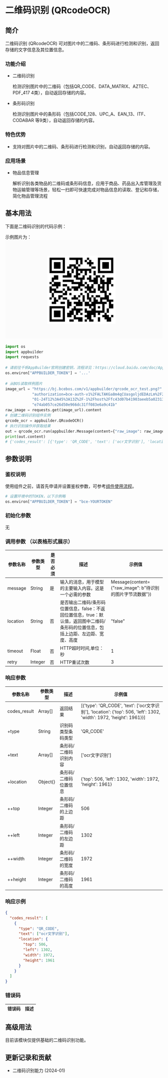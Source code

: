 # 二维码识别 (QRcodeOCR) 

## 简介
二维码识别 (QRcodeOCR) 可对图片中的二维码、条形码进行检测和识别，返回存储的文字信息及其位置信息。


### 功能介绍
* 二维码识别

    检测识别图片中的二维码（包括QR_CODE、DATA_MATRIX、AZTEC、PDF_417 4类），自动返回存储的内容。
* 条形码识别

    检测识别图片中的条形码（包括CODE_128、UPC_A、EAN_13、ITF、CODABAR 等9类），自动返回存储的内容。
### 特色优势
* 支持对图片中的二维码、条形码进行检测和识别，自动返回存储的内容。

### 应用场景
* 物品信息管理

    解析识别各类物品的二维码或条形码信息，应用于商品、药品出入库管理及货物运输管理等场景，轻松一扫即可快速完成对物品信息的读取、登记和存储，简化物品管理流程
## 基本用法

下面是二维码识别的代码示例：

示例图片为：
![示例图片](./image/qrcode_ocr_test.png)

```python
import os
import appbuilder
import requests

# 请前往千帆AppBuilder官网创建密钥，流程详见：https://cloud.baidu.com/doc/AppBuilder/s/Olq6grrt6#1%E3%80%81%E5%88%9B%E5%BB%BA%E5%AF%86%E9%92%A5
os.environ["APPBUILDER_TOKEN"] = '...'

# 从BOS读取样例图片
image_url = "https://bj.bcebos.com/v1/appbuilder/qrcode_ocr_test.png?" \
            "authorization=bce-auth-v1%2FALTAKGa8m4qCUasgoljdEDAzLm%2F2024-" \
            "01-24T12%3A45%3A13Z%2F-1%2Fhost%2Ffc43d07b41903aeeb5a023131ba6" \
            "e74ab057ce26d50e966dc31ff083e6a9c41b"
raw_image = requests.get(image_url).content
# 创建二维码识别组件实例
qrcode_ocr = appbuilder.QRcodeOCR()
# 执行识别操作并获取结果
out = qrcode_ocr.run(appbuilder.Message(content={"raw_image": raw_image}), location="true")
print(out.content)
# {'codes_result': [{'type': 'QR_CODE', 'text': ['ocr文字识别'], 'location': {'top': 506, 'left': 1302, 'width': 1972, 'height': 1961}}]}
```


## 参数说明

### 鉴权说明
使用组件之前，请首先申请并设置鉴权参数，可参考[组件使用流程](https://cloud.baidu.com/doc/AppBuilder/s/Olq6grrt6#1%E3%80%81%E5%88%9B%E5%BB%BA%E5%AF%86%E9%92%A5)。
```python
# 设置环境中的TOKEN，以下示例略
os.environ["APPBUILDER_TOKEN"] = "bce-YOURTOKEN"
```

### 初始化参数
无

### 调用参数 （以表格形式展示）
| 参数名称     | 参数类型    | 是否必须 | 描述                                                                      | 示例值                                            |
|----------|---------|------|-------------------------------------------------------------------------|------------------------------------------------|
| message  | String  | 是    | 输入的消息，用于模型的主要输入内容。这是一个必需的参数                                             | Message(content={"raw_image": b"待识别的图片字节流数据"}) |
| location | String  | 否    | 是否输出二维码/条形码位置信息，false：不返回位置信息，true：默认值，返回图中二维码/条形码的位置信息，包括上边距、左边距、宽度、高度 | "false"                                        |
|timeout| Float   | 否    | HTTP超时时间,单位：秒               |1||
| retry    | Integer | 否    | HTTP重试次数                                                                | 3                                              |

### 响应参数
| 参数名称         | 参数类型     | 描述          | 示例值                                                                                                               |
|--------------|----------|-------------|-------------------------------------------------------------------------------------------------------------------|
| codes_result | Array[]  | 返回结果        | [{'type': 'QR_CODE', 'text': ['ocr文字识别'], 'location': {'top': 506, 'left': 1302, 'width': 1972, 'height': 1961}}] |
| +type        | String   | 识别码类型条码类型   | 'QR_CODE'                                                                                                         |
| +text        | Array[]  | 条形码/二维码识别内容 | ['ocr文字识别']                                                                                                       |
| +location    | Object{} | 条形码/二维码位置信息 | {'top': 506, 'left': 1302, 'width': 1972, 'height': 1961}                                                         |
| ++top	       | Integer  | 条形码/二维码的上边距 | 506                                                                                                               |
| ++left       | Integer  | 条形码/二维码的左边距 | 1302                                                                                                              |
| ++width	     | Integer  | 条形码/二维码的宽度  | 1972                                                                                                              |
| ++height     | Integer  | 条形码/二维码的高度  | 1961                                                                                                              |


### 响应示例
```json
{
  "codes_result": [
    {
      "type": "QR_CODE",
      "text": ["ocr文字识别"],
      "location": {
        "top": 506,
        "left": 1302,
        "width": 1972,
        "height": 1961
      }
    }
  ]
}
```
### 错误码
| 错误码 | 描述 |
|-----|----|

## 高级用法

目前该模块仅提供基础的二维码识别功能。


## 更新记录和贡献
* 二维码识别能力 (2024-01)